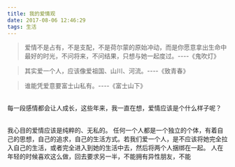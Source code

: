 ```yaml
---
title: 我的爱情观
date: 2017-08-06 12:46:29
tags: 生活
---
```



>爱情不是占有，不是支配，不是荷尔蒙的原始冲动，而是你愿意拿出生命中最好的时光，不问将来，不问结果，只想与她一起度过。----《鬼吹灯》

>其实爱一个人，应该像爱祖国、山川、河流。----《致青春》

>谁能凭爱意要富士山私有。----《富士山下》


<br/>每一段感情都会让人成长，这些年来，我一直在想，爱情应该是个什么样子呢？

<br/>我心目的爱情应该是纯粹的、无私的。 任何一个人都是一个独立的个体，有着自己的思想，自己的追求，自己的生活方式。若我们爱一个人，是不应该将她完全拉入自己的生活，或者完全进入到她的生活中去，然后将两个人捆绑在一起。 人在年轻的时候喜欢这么做，回去要求另一半，不能拥有异性朋友，不能


